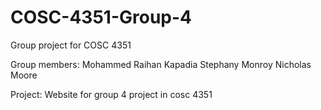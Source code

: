 # COSC-4351-Group-4
Group project for COSC 4351

Group members:
Mohammed Raihan Kapadia
Stephany Monroy
Nicholas Moore 

Project:
Website for group 4 project in cosc 4351
